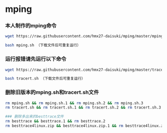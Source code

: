 # mping

### 本人制作的mping命令
```bash
wget https://raw.githubusercontent.com/hmx27-daisuki/mping/master/mping.sh （仅运行一次）

bash mping.sh （下载文件后可重复运行）
```
### 运行报错请先运行以下命令
```bash
wget https://raw.githubusercontent.com/hmx27-daisuki/mping/master/tracert.sh （仅运行一次）

bash tracert.sh （下载文件后可重复运行）
```

### 删除旧版本的mping.sh和tracert.sh文件
```bash
rm mping.sh && rm mping.sh.1 && rm mping.sh.2 && rm mping.sh.3
rm tracert.sh && rm tracert.sh.1 && rm tracert.sh.2 && rm tracert.sh.3
```

```bash
### 删除多出来的besttrace文件
rm besttrace && besttrace.1 && rm besttrace.2
rm besttrace4linux.zip && besttrace4linux.zip.1 && rm besttrace4linux.zip.2
```
